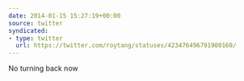 ```yaml
---
date: 2014-01-15 15:27:19+00:00
source: twitter
syndicated:
- type: twitter
  url: https://twitter.com/roytang/statuses/423476496791900160/
---
```


No turning back now